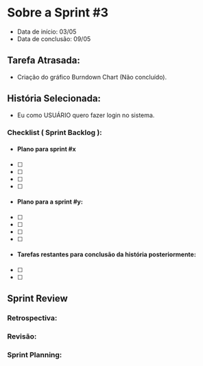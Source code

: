 # Sobre a Sprint #3

* Data de início: 03/05
* Data de conclusão: 09/05

## Tarefa Atrasada: 

* Criação do gráfico Burndown Chart (Não concluído).

## História Selecionada:

* Eu como USUÁRIO quero fazer login no sistema.

### Checklist ( Sprint Backlog ):

* ####  Plano para sprint #x

- [ ] 
- [ ] 
- [ ] 
- [ ] 

* #### Plano para a sprint #y:

- [ ]
- [ ]
- [ ]
- [ ]

* #### Tarefas restantes para conclusão da história posteriormente:

- [ ]
- [ ]

## Sprint Review

### Retrospectiva:



### Revisão:



### Sprint Planning:


